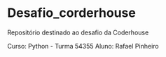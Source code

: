 # Desafio_corderhouse
Repositório destinado ao desafio da Coderhouse

Curso: Python - Turma 54355 
Aluno: Rafael Pinheiro
